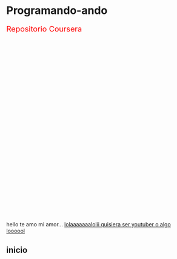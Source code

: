 # Programando-ando
Repositorio Coursera
<!doctype html> 
<html>
<head>
	<meta charset="utf-8">
	<title>Hello Coursera</title>
	<style>
		p{
			color:red;
			font-size: 20px;
			width:200px;
		}
		h3{
			color:pink;
			font-size:36px;
			text-align: center;
		}
	</style>
</head>
<body>
	<section>
hello te amo mi amor...
<a href="https://www.facebook.com" target="_blank" title="la vida es bella">lolaaaaaaalolii quisiera ser youtuber o algo</a>
<a href="katara-avatar.html" title="la vida es bella">
<div> loooool</div>
</a>
<h1 id="devolver">inicio</h1>
<section>
	<style type="text/css">
	p {
	width:500px;
	height:500px;
	border: 1px solid black
	background-color:#A52A2A;
}
#p1{
	background-color:#A52A2A;
	float:right;
}	

	</style>


<ul>
	<li><a href="#Etimologia">#Etimología</a></li>
	<li><a href="#Características">#Caracteristicas</a></li>
	<li><a href="#Familia">#Familia</a></li>
	
</ul>
</section>


<img src="leon.png" width="400" height"235" alt="leon">
<section id="Etimología">
	<h3>(#Etimología)Etimología</h3>
<div>hola munto</div>
<span>holo</span>

<p>
La palabra inglesa "bear" proviene del inglés antiguo bera y pertenece a una familia de nombres para el oso en lenguas germánicas, como el sueco björn, que también se utiliza como nombre de pila. Se dice convencionalmente que esta forma está relacionada con una palabra protoindoeuropea para "marrón", de modo que "oso" significaría "el marrón". 4​5​ Sin embargo, Ringe señala que si bien esta etimología es semánticamente plausible, no se puede encontrar una palabra que signifique "marrón" de esta forma en protoindoeuropeo. En cambio, sugiere que "oso" proviene de la palabra protoindoeuropea * ǵʰwḗr- ~ * ǵʰwér "animal salvaje". 6​ Esta terminología para el animal se originó como un término para evitar tabú: las tribus proto-germánicas reemplazaron su palabra original para oso, arkto, con esta expresión eufemística por temor a que decir el verdadero nombre del animal pudiera hacer que apareciera. 7​8​ Según el autor Ralph Keyes, este es el eufemismo más antiguo conocido. 9​</p>

<p>Los nombres de taxones de osos como Arctoidea y Helarctos provienen del griego antiguo ἄρκτος (arktos), que significa oso, 10​ al igual que los nombres "ártico" y "antártico", a través del nombre de la constelación de la Osa Mayor, la "Osa Mayor", prominente en el cielo del norte. 11​</p>

<p>Los nombres de taxones de osos como Ursidae y Ursus provienen del latín Ursus / Ursa, he-bear / she-bear. 11​ El primer nombre femenino "Ursula", originalmente derivado del nombre de un santo cristiano, significa "pequeña osa" (diminutivo del latín ursa). En Suiza, el nombre masculino "Urs" es especialmente popular, mientras que el nombre del cantón y la ciudad de Berna se deriva de Bär, oso en alemán. El nombre germánico Bernard (incluyendo Bernhardt y formas similares) significa "oso-valiente", "oso-resistente" o "oso atrevido". 12​13​ El nombre inglés antiguo Beowulf es un kenning, "abeja-lobo", para oso, que a su vez significa un guerrero valiente. 14​</p></section>

<section id="Características">
	<h3>(#Características)Cracteristicas</h3>
<P>Los osos se caracterizan por su cabeza de gran tamaño, orejas pequeñas, redondeadas y erectas, ojos pequeños, un cuerpo pesado, robusto y una cola corta. Las patas son cortas y poderosas, con cinco dedos provistos de uñas fuertes y recurvadas garras. Son plantígrados (como los humanos, apoyan toda la planta del pie al caminar) y pueden desplazarse cortas distancias erguidos sobre las patas traseras. Cuando lo necesitan, pueden ser sorprendentemente ágiles y cuidadosos en sus movimientos. El sentido del oído y la vista no son buenos, pero poseen un olfato excelente. La hibernación, esto es la capacidad de permanecer semidormidos durante la época del año donde el clima es desfavorable, es un </P>

<p>Los osos actuales miden entre 1 y 2,8 m de longitud total y tienen una masa de entre 27 y 780 kg (existen registros de machos de oso polar de alrededor de una tonelada). El macho suele ser un 20 % más grande que la hembra. El pelaje es largo y espeso, y generalmente de un solo color, a menudo marrón, negro o blanco. Como excepciones, el oso de anteojos tiene un par de círculos de pelo blanco rodeando los ojos y el oso panda, tiene un patrón de coloración blanco y negro bien definido.

En cuanto a la dentición, los incisivos no se encuentran especializados, los caninos son elongados, los primeros tres premolares se encuentran reducidos o ausentes y los molares poseen una corona ancha y baja especialmente apta para una alimentación omnívora. Justamente, los úrsidos actuales son omnívoros: se alimentan de pequeños vertebrados, invertebrados, huevos, frutos y otros vegetales. Sin embargo, hay dos especies con alimentación muy especializada: Melursus ursinus (oso perezoso de la India) que consume casi exclusivamente hormigas y termitas y Ursus maritimus (oso polar), la única especie estrictamente carnívora, que se alimenta básicamente de focas y morsas.</p>

<p>Los úrsidos se distribuyen en Eurasia y América del Norte, en las montañas Atlas del norte de África y en los Andes de América del Sur (oso de anteojos solamente), ocupando un rango de hábitats que abarca desde los hielos árticos hasta las selvas tropicales. Incluyen tres géneros actuales y ocho especies que según Hall (1981), pueden ubicarse en tres subfamilias actuales: la de los Tremarctinae, con el género Tremarctos (oso de anteojos); la de los Ursinae, con Ursus (oso negro, gris, polar, malayo, perezoso, pardo, etc.) y la de los Ailuropodinae con Ailuropoda (oso panda).</p>
</section>

<section id ="Familia">
<h3>(#Familia) Familia</h3> 
Ursidae (con excepción de los extintos Agriotheriinae, cuyo registro es muy fragmentario y más antiguo que el de las otras subfamilias), se registra desde el Mioceno medio hasta la actualidad en Europa; desde el Mioceno tardío hasta la actualidad en América del Norte; desde el Plioceno medio hasta la actualidad en Asia; desde el Pleistoceno temprano hasta la actualidad en América del Sur; solo en el Plioceno en el sur de África y en la actualidad en el norte de África.

Los Ursidae son menos diversos (en cuanto a número de especies) en el presente que en el pasado. Esto es especialmente cierto para los tremarctinos, ya que diez especies vivieron entre el Mioceno tardío y el Pleistoceno tardío en América y en la actualidad solo una, el oso de anteojos.

Actualmente, más de 250 investigadores de todo el mundo llevan a cabo estudios sobre la dieta, uso del hábitat, distribución geográfica, genética, interacción con el hombre, etc. de los osos. El objetivo final de la mayoría de los estudios es la conservación y el manejo de las poblaciones.

Distribución y hábitat
Los osos existentes se encuentran en sesenta países principalmente en el hemisferio norte y se concentran en Asia, América del Norte y Europa. Una excepción es el oso de anteojos; originaria de América del Sur, habita la región andina. 15​ El rango del oso malayo se extiende por debajo del ecuador en el sudeste asiático. El oso del Atlas, una subespecie del oso pardo, se distribuyó en el norte de África desde Marruecos hasta Libia, pero se extinguió alrededor de la década de 1870. 16​</section>

<a href="#devolver">devolver</a>
</section>
</body>
</html>
